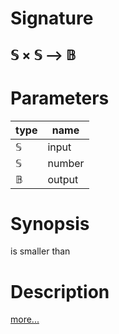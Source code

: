 # Signature
## 𝕊 × 𝕊 ⟶ 𝔹

# Parameters

| type | name |
|------|------|
|𝕊|input|
|𝕊|number|
|𝔹|output|

# Synopsis
is smaller than

# Description

[more...](https://en.wikipedia.org/wiki/Inequality_(mathematics))